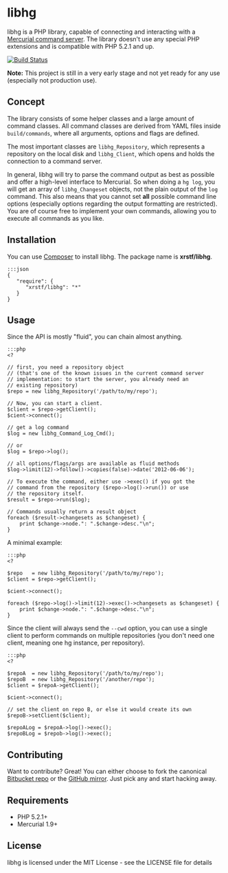 libhg
=====

libhg is a PHP library, capable of connecting and interacting with a
[Mercurial command server][hgcmdsrv]. The library doesn't use any special PHP
extensions and is compatible with PHP 5.2.1 and up.

[![Build Status][travisimg]][travis]

**Note:** This project is still in a very early stage and not yet ready for
any use (especially not production use).

Concept
-------

The library consists of some helper classes and a large amount of command
classes. All command classes are derived from YAML files inside
`build/commands`, where all arguments, options and flags are defined.

The most important classes are `libhg_Repository`, which represents a
repository on the local disk and `libhg_Client`, which opens and holds the
connection to a command server.

In general, libhg will try to parse the command output as best as possible and
offer a high-level interface to Mercurial. So when doing a `hg log`, you will
get an array of `libhg_Changeset` objects, not the plain output of the `log`
command. This also means that you cannot set **all** possible command line
options (especially options regarding the output formatting are restricted). You
are of course free to implement your own commands, allowing you to execute all
commands as you like.

Installation
------------

You can use [Composer][composer] to install libhg. The package name is
**xrstf/libhg**.

    :::json
    {
       "require": {
          "xrstf/libhg": "*"
       }
    }

Usage
-----

Since the API is mostly "fluid", you can chain almost anything.

    :::php
    <?

    // first, you need a repository object
    // (that's one of the known issues in the current command server
    // implementation: to start the server, you already need an
    // existing repository)
    $repo = new libhg_Repository('/path/to/my/repo');

    // Now, you can start a client.
    $client = $repo->getClient();
    $cient->connect();

    // get a log command
    $log = new libhg_Command_Log_Cmd();

    // or
    $log = $repo->log();

    // all options/flags/args are available as fluid methods
    $log->limit(12)->follow()->copies(false)->date('2012-06-06');

    // To execute the command, either use ->exec() if you got the
    // command from the repository ($repo->log()->run()) or use
    // the repository itself.
    $result = $repo->run($log);

    // Commands usually return a result object
    foreach ($result->changesets as $changeset) {
        print $change->node.": ".$change->desc."\n";
    }

A minimal example:

    :::php
    <?

    $repo   = new libhg_Repository('/path/to/my/repo');
    $client = $repo->getClient();

    $cient->connect();

    foreach ($repo->log()->limit(12)->exec()->changesets as $changeset) {
        print $change->node.": ".$change->desc."\n";
    }

Since the client will always send the `--cwd` option, you can use a single
client to perform commands on multiple repositories (you don't need one client,
meaning one hg instance, per repository).

    :::php
    <?

    $repoA  = new libhg_Repository('/path/to/my/repo');
    $repoB  = new libhg_Repository('/another/repo');
    $client = $repoA->getClient();

    $cient->connect();

    // set the client on repo B, or else it would create its own
    $repoB->setClient($client);

    $repoALog = $repoA->log()->exec();
    $repoBLog = $repob->log()->exec();

Contributing
------------

Want to contribute? Great! You can either choose to fork the canonical [Bitbucket
repo][bb] or the [GitHub mirror][github]. Just pick any and start hacking away.

Requirements
------------

* PHP 5.2.1+
* Mercurial 1.9+

License
-------

libhg is licensed under the MIT License - see the LICENSE file for details

[hgcmdsrv]: http://mercurial.selenic.com/wiki/CommandServer
[travis]: https://secure.travis-ci.org/xrstf/libhg
[travisimg]: https://secure.travis-ci.org/xrstf/libhg.png
[composer]: https://getcomposer.org/
[bb]: https://bitbucket.org/xrstf/libhg
[github]: https://github.com/xrstf/libhg
